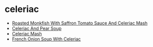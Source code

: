 # celeriac

 * [Roasted Monkfish With Saffron Tomato Sauce And Celeriac Mash](index/r/roasted-monkfish-with-saffron-tomato-sauce-and-celeriac-mash-231592.json)
 * [Celeriac And Pear Soup](index/c/celeriac-and-pear-soup.json)
 * [Celeriac Mash](index/c/celeriac-mash.json)
 * [French Onion Soup With Celeriac](index/f/french-onion-soup-with-celeriac.json)
